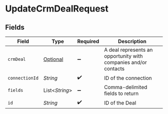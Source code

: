 # UpdateCrmDealRequest


## Fields

| Field                                                           | Type                                                            | Required                                                        | Description                                                     |
| --------------------------------------------------------------- | --------------------------------------------------------------- | --------------------------------------------------------------- | --------------------------------------------------------------- |
| `crmDeal`                                                       | [Optional<CrmDeal>](../../models/shared/CrmDeal.md)             | :heavy_minus_sign:                                              | A deal represents an opportunity with companies and/or contacts |
| `connectionId`                                                  | *String*                                                        | :heavy_check_mark:                                              | ID of the connection                                            |
| `fields`                                                        | List<*String*>                                                  | :heavy_minus_sign:                                              | Comma-delimited fields to return                                |
| `id`                                                            | *String*                                                        | :heavy_check_mark:                                              | ID of the Deal                                                  |